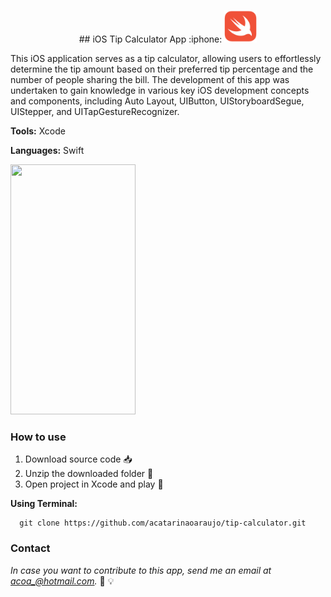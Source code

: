 

<p align="center">
## iOS Tip Calculator App :iphone:
<img src="https://github.com/devicons/devicon/blob/master/icons/swift/swift-original.svg" title="Swift" alt="Swift" width="52" height="52"/>
</p>

This iOS application serves as a tip calculator, allowing users to effortlessly determine the tip amount based on their preferred tip percentage and the number of people sharing the bill. The development of this app was undertaken to gain knowledge in various key iOS development concepts and components, including Auto Layout, UIButton, UIStoryboardSegue, UIStepper, and UITapGestureRecognizer.

<p><b>Tools:</b> Xcode</p>
<p><b>Languages:</b> Swift</p>

<img src="images/video.gif" width="200" height="400">


### How to use
1. Download source code :inbox_tray:
2. Unzip the downloaded folder :open_file_folder:
3. Open project in Xcode and play :calling:

**Using Terminal:**
```
  git clone https://github.com/acatarinaoaraujo/tip-calculator.git
  ```
 ### Contact
 <em> In case you want to contribute to this app, send me an email at acoa_@hotmail.com.</em> :postbox: :bulb:
